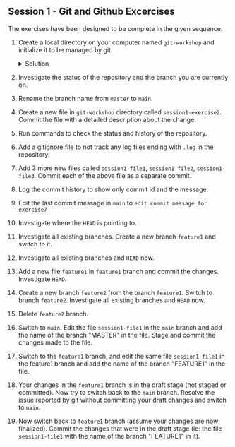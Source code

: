 Session 1  - Git and Github Excercises
---

The exercises have been designed to be complete in the given sequence.

1. Create a local directory on your computer named `git-workshop` and initialize it to be managed by git.

    <details>
    <summary>Solution</summary>

    ```bash
    mkdir git-workshop
    cd git-workshop
    git init
    ```
    </details>

2. Investigate the status of the repository and the branch you are currently on.
3. Rename the branch name from `master` to `main`.
4. Create a new file in `git-workshop` directory called `session1-exercise2`. Commit the file with a detailed description about the change.
5. Run commands to check the status and history of the repository.
6. Add a gitignore file to not track any log files ending with `.log` in the repository.
7. Add 3 more new files called `session1-file1`, `session1-file2`, `session1-file3`. Commit each of the above file as a separate commit.
8. Log the commit history to show only commit id and the message.
9. Edit the last commit message in `main` to `edit commit message for exercise7`
10. Investigate where the `HEAD` is pointing to.
11. Investigate all existing branches. Create a new branch `feature1` and switch to it.
12. Investigate all existing branches and `HEAD` now.
13. Add a new file `feature1` in `feature1` branch and commit the changes. Investigate `HEAD`.
14. Create a new branch `feature2` from the branch `feature1`. Switch to branch `feature2`. Investigate all existing branches and `HEAD` now.
15. Delete `feature2` branch.
16. Switch to `main`. Edit the file `session1-file1` in the `main` branch and add the name of the branch "MASTER" in the file. Stage and commit the changes made to the file.
17. Switch to the `feature1` branch, and edit the same file `session1-file1` in the feature1 branch and add the name of the branch "FEATURE1" in the file.
18. Your changes in the `feature1` branch is in the draft stage (not staged or committed). Now try to switch back to the `main` branch. Resolve the issue reported by git without committing your draft changes and switch to `main`.
19. Now switch back to `feature1` branch (assume your changes are now finalized). Commit the changes that were in the draft stage (ie: the file `session1-file1` with the name of the branch "FEATURE1" in it).